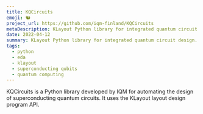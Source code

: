 ```yaml
---
title: KQCircuits
emoji: 🐿️
project_url: https://github.com/iqm-finland/KQCircuits
metaDescription: KLayout Python library for integrated quantum circuit design.
date: 2022-04-12
summary: KLayout Python library for integrated quantum circuit design.
tags:
  - python
  - eda
  - klayout
  - superconducting qubits
  - quantum computing
---
```



KQCircuits is a Python library developed by IQM for automating the design of superconducting quantum circuits. It uses the KLayout layout design program API.

